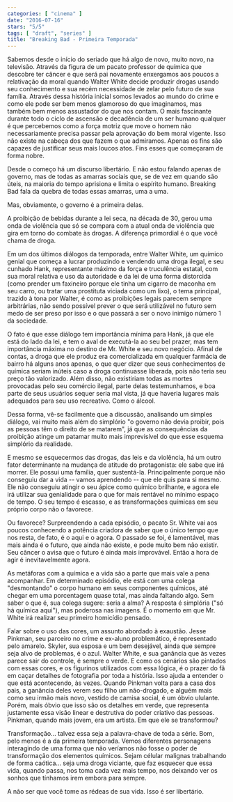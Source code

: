 ```yaml
---
categories: [ "cinema" ]
date: "2016-07-16"
stars: "5/5"
tags: [ "draft", "series" ]
title: "Breaking Bad - Primeira Temporada"
---
```

Sabemos desde o início do seriado que há algo de novo, muito novo, na
televisão. Através da figura de um pacato professor de química que
descobre ter câncer e que será pai novamente enxergamos aos poucos
a relativação da moral quando Walter White decide produzir drogas
usando seu conhecimento e sua recém necessidade de zelar pelo futuro
de sua família. Através dessa história inicial somos levados ao mundo
do crime e como ele pode ser bem menos glamoroso do que imaginamos, mas
também bem menos assustador do que nos contam. O mais fascinante durante
todo o ciclo de ascensão e decadência de um ser humano qualquer é que
percebemos como a força motriz que move o homem não necessariamente
precisa passar pela aprovação do bem moral vigente. Isso não existe
na cabeça dos que fazem o que admiramos. Apenas os fins são capazes
de justificar seus mais loucos atos. Fins esses que começaram de forma
nobre.

Desde o começo há um discurso libertário. E não estou falando
apenas de governo, mas de todas as amarras sociais que, se de vez em
quando são úteis, na maioria do tempo aprisiona e limita o espírito
humano. Breaking Bad fala da quebra de todas essas amarras, uma a uma.

Mas, obviamente, o governo é a primeira delas.

A proibição de bebidas durante a lei seca, na década de 30, gerou uma
onda de violência que só se compara com a atual onda de violência
que gira em torno do combate às drogas. A diferença primordial é o
que você chama de droga.

Em um dos últimos diálogos da temporada, entre Walter White, um químico
genial que começa a lucrar produzindo e vendendo uma droga ilegal, e seu
cunhado Hank, representante máximo da força e truculência estatal, com
sua moral relativa e uso da autoridade e da lei de uma forma distorcida
(como prender um faxineiro porque ele tinha um cigarro de maconha em seu
carro, ou tratar uma prostituta viciada como um lixo), o tema principal,
trazido à tona por Walter, é como as proibições legais parecem sempre
arbitrárias, não sendo possível prever o que será utilizável no
futuro sem medo de ser preso por isso e o que passará a ser o novo
inimigo número 1 da sociedade.

O fato é que esse diálogo tem importância mínima para Hank, já
que ele está do lado da lei, e tem o aval de executá-la ao seu bel
prazer, mas tem importância máxima no destino de Mr. White e seu novo
negócio. Afinal de contas, a droga que ele produz era comercializada em
qualquer farmácia de bairro há alguns anos apenas, o que quer dizer que
seus conhecimentos de química seriam inúteis caso a droga continuasse
liberada, pois não teria seu preço tão valorizado. Além disso, não
existiriam todas as mortes provocadas pelo seu comércio ilegal, parte
delas testemunhamos, e boa parte de seus usuários sequer seria mal vista,
já que haveria lugares mais adequados para seu uso recreativo. Como o
álcool.

Dessa forma, vê-se facilmente que a discussão, analisando um simples
diálogo, vai muito mais além do simplório "o governo não devia
proibir, pois as pessoas têm o direito de se matarem", já que as
consequências da proibição atinge um patamar muito mais imprevisível
do que esse esquema simplório da realidade.

E mesmo se esquecermos das drogas, das leis e da violência, há um outro
fator determinante na mudança de atitude do protagonista: ele sabe que
irá morrer. Ele possui uma família, quer sustentá-la. Principalmente
porque não conseguiu dar a vida -- vamos aprendendo -- que ele quis
para si mesmo. Ele não conseguiu atingir o seu ápice como químico
brilhante, e agora ele irá utilizar sua genialidade para o que for
mais rentável no mínimo espaço de tempo. O seu tempo é escasso,
e as transformações químicas em seu próprio corpo não o favorece.

Ou favorece? Surpreendendo a cada episódio, o pacato Sr. White vai
aos poucos conhecendo a potência criadora de saber que o único
tempo que nos resta, de fato, é o aqui e o agora. O passado se foi,
é lamentável, mas mais ainda é o futuro, que ainda não existe, e
pode muito bem não existir. Seu câncer o avisa que o futuro é ainda
mais improvável. Então a hora de agir é inevitavelmente agora.

As metáforas com a química e a vida são a parte que mais vale a
pena acompanhar. Em determinado episódio, ele está com uma colega
"desmontando" o corpo humano em seus componentes químicos, até chegar
em uma porcentagem quase total, mas ainda faltando algo. Sem saber o que
é, sua colega sugere: seria a alma? A resposta é simplória ("só há
química aqui"), mas poderosa nas imagens. É o momento em que Mr. White
irá realizar seu primeiro homicídio pensado.

Falar sobre o uso das cores, um assunto abordado à exaustão. Jesse
Pinkman, seu parceiro no crime e ex-aluno problemático, é representado
pelo amarelo. Skyler, sua esposa e um bem desejável, ainda que sempre
seja alvo de problemas, é o azul. Walter White, e sua ganância
que às vezes parece sair do controle, é sempre o verde. E como os
cenários são pintados com essas cores, e os figurinos utilizados com
essa lógica, é o prazer do fã em caçar detalhes de fotografia por
toda a história. Isso ajuda a entender o que está acontecendo, às
vezes. Quando Pinkman volta para a casa dos pais, a ganância deles
verem seu filho um não-drogado, e alguém mais como seu irmão mais
novo, vestido de camisa social, é um óbvio ululante. Porém, mais
óbvio que isso são os detalhes em verde, que representa justamente
essa visão linear e destrutiva do poder criativo das pessoas. Pinkman,
quando mais jovem, era um artista. Em que ele se transformou?

Transformação... talvez essa seja a palavra-chave de toda a série. Bom,
pelo menos é a da primeira temporada. Vemos diferentes personagens
interagindo de uma forma que não veríamos não fosse o poder de
transformação dos elementos químicos. Sejam célular malignas
trabalhando de forma caótica... seja uma droga viciante, que faz
esquecer que essa vida, quando passa, nos toma cada vez mais tempo,
nos deixando ver os sonhos que tínhamos irem embora para sempre.

A não ser que você tome as rédeas de sua vida. Isso é ser
libertário.
